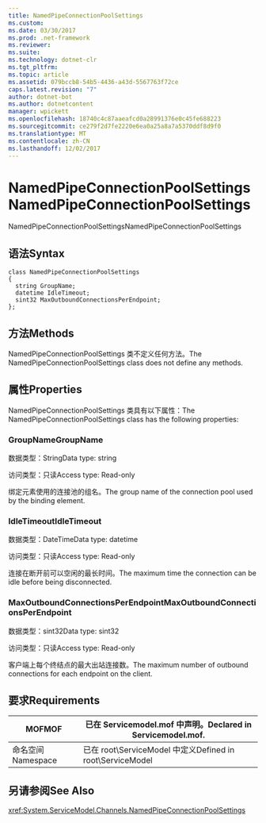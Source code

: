 ```yaml
---
title: NamedPipeConnectionPoolSettings
ms.custom: 
ms.date: 03/30/2017
ms.prod: .net-framework
ms.reviewer: 
ms.suite: 
ms.technology: dotnet-clr
ms.tgt_pltfrm: 
ms.topic: article
ms.assetid: 079bccb8-54b5-4436-a43d-5567763f72ce
caps.latest.revision: "7"
author: dotnet-bot
ms.author: dotnetcontent
manager: wpickett
ms.openlocfilehash: 18740c4c87aaeafcd0a28991376e0c45fe688223
ms.sourcegitcommit: ce279f2d7fe2220e6ea0a25a8a7a5370ddf8d9f0
ms.translationtype: MT
ms.contentlocale: zh-CN
ms.lasthandoff: 12/02/2017
---
```

# <a name="namedpipeconnectionpoolsettings"></a><span data-ttu-id="5c092-102">NamedPipeConnectionPoolSettings</span><span class="sxs-lookup"><span data-stu-id="5c092-102">NamedPipeConnectionPoolSettings</span></span>
<span data-ttu-id="5c092-103">NamedPipeConnectionPoolSettings</span><span class="sxs-lookup"><span data-stu-id="5c092-103">NamedPipeConnectionPoolSettings</span></span>  
  
## <a name="syntax"></a><span data-ttu-id="5c092-104">语法</span><span class="sxs-lookup"><span data-stu-id="5c092-104">Syntax</span></span>  
  
```  
class NamedPipeConnectionPoolSettings  
{  
  string GroupName;  
  datetime IdleTimeout;  
  sint32 MaxOutboundConnectionsPerEndpoint;  
};  
```  
  
## <a name="methods"></a><span data-ttu-id="5c092-105">方法</span><span class="sxs-lookup"><span data-stu-id="5c092-105">Methods</span></span>  
 <span data-ttu-id="5c092-106">NamedPipeConnectionPoolSettings 类不定义任何方法。</span><span class="sxs-lookup"><span data-stu-id="5c092-106">The NamedPipeConnectionPoolSettings class does not define any methods.</span></span>  
  
## <a name="properties"></a><span data-ttu-id="5c092-107">属性</span><span class="sxs-lookup"><span data-stu-id="5c092-107">Properties</span></span>  
 <span data-ttu-id="5c092-108">NamedPipeConnectionPoolSettings 类具有以下属性：</span><span class="sxs-lookup"><span data-stu-id="5c092-108">The NamedPipeConnectionPoolSettings class has the following properties:</span></span>  
  
### <a name="groupname"></a><span data-ttu-id="5c092-109">GroupName</span><span class="sxs-lookup"><span data-stu-id="5c092-109">GroupName</span></span>  
 <span data-ttu-id="5c092-110">数据类型：String</span><span class="sxs-lookup"><span data-stu-id="5c092-110">Data type: string</span></span>  
  
 <span data-ttu-id="5c092-111">访问类型：只读</span><span class="sxs-lookup"><span data-stu-id="5c092-111">Access type: Read-only</span></span>  
  
 <span data-ttu-id="5c092-112">绑定元素使用的连接池的组名。</span><span class="sxs-lookup"><span data-stu-id="5c092-112">The group name of the connection pool used by the binding element.</span></span>  
  
### <a name="idletimeout"></a><span data-ttu-id="5c092-113">IdleTimeout</span><span class="sxs-lookup"><span data-stu-id="5c092-113">IdleTimeout</span></span>  
 <span data-ttu-id="5c092-114">数据类型：DateTime</span><span class="sxs-lookup"><span data-stu-id="5c092-114">Data type: datetime</span></span>  
  
 <span data-ttu-id="5c092-115">访问类型：只读</span><span class="sxs-lookup"><span data-stu-id="5c092-115">Access type: Read-only</span></span>  
  
 <span data-ttu-id="5c092-116">连接在断开前可以空闲的最长时间。</span><span class="sxs-lookup"><span data-stu-id="5c092-116">The maximum time the connection can be idle before being disconnected.</span></span>  
  
### <a name="maxoutboundconnectionsperendpoint"></a><span data-ttu-id="5c092-117">MaxOutboundConnectionsPerEndpoint</span><span class="sxs-lookup"><span data-stu-id="5c092-117">MaxOutboundConnectionsPerEndpoint</span></span>  
 <span data-ttu-id="5c092-118">数据类型：sint32</span><span class="sxs-lookup"><span data-stu-id="5c092-118">Data type: sint32</span></span>  
  
 <span data-ttu-id="5c092-119">访问类型：只读</span><span class="sxs-lookup"><span data-stu-id="5c092-119">Access type: Read-only</span></span>  
  
 <span data-ttu-id="5c092-120">客户端上每个终结点的最大出站连接数。</span><span class="sxs-lookup"><span data-stu-id="5c092-120">The maximum number of outbound connections for each endpoint on the client.</span></span>  
  
## <a name="requirements"></a><span data-ttu-id="5c092-121">要求</span><span class="sxs-lookup"><span data-stu-id="5c092-121">Requirements</span></span>  
  
|<span data-ttu-id="5c092-122">MOF</span><span class="sxs-lookup"><span data-stu-id="5c092-122">MOF</span></span>|<span data-ttu-id="5c092-123">已在 Servicemodel.mof 中声明。</span><span class="sxs-lookup"><span data-stu-id="5c092-123">Declared in Servicemodel.mof.</span></span>|  
|---------|-----------------------------------|  
|<span data-ttu-id="5c092-124">命名空间</span><span class="sxs-lookup"><span data-stu-id="5c092-124">Namespace</span></span>|<span data-ttu-id="5c092-125">已在 root\ServiceModel 中定义</span><span class="sxs-lookup"><span data-stu-id="5c092-125">Defined in root\ServiceModel</span></span>|  
  
## <a name="see-also"></a><span data-ttu-id="5c092-126">另请参阅</span><span class="sxs-lookup"><span data-stu-id="5c092-126">See Also</span></span>  
 <xref:System.ServiceModel.Channels.NamedPipeConnectionPoolSettings>

